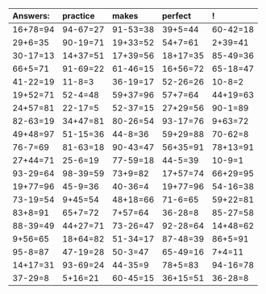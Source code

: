 | Answers: | practice | makes | perfect | ! |
| :--- | :--- | :--- | :--- | :--- |
| 16+78=94 | 94-67=27 | 91-53=38 | 39+5=44 | 60-42=18 | 
| 29+6=35 | 90-19=71 | 19+33=52 | 54+7=61 | 2+39=41 | 
| 30-17=13 | 14+37=51 | 17+39=56 | 18+17=35 | 85-49=36 | 
| 66+5=71 | 91-69=22 | 61-46=15 | 16+56=72 | 65-18=47 | 
| 41-22=19 | 11-8=3 | 36-19=17 | 52-26=26 | 10-8=2 | 
| 19+52=71 | 52-4=48 | 59+37=96 | 57+7=64 | 44+19=63 | 
| 24+57=81 | 22-17=5 | 52-37=15 | 27+29=56 | 90-1=89 | 
| 82-63=19 | 34+47=81 | 80-26=54 | 93-17=76 | 9+63=72 | 
| 49+48=97 | 51-15=36 | 44-8=36 | 59+29=88 | 70-62=8 | 
| 76-7=69 | 81-63=18 | 90-43=47 | 56+35=91 | 78+13=91 | 
| 27+44=71 | 25-6=19 | 77-59=18 | 44-5=39 | 10-9=1 | 
| 93-29=64 | 98-39=59 | 73+9=82 | 17+57=74 | 66+29=95 | 
| 19+77=96 | 45-9=36 | 40-36=4 | 19+77=96 | 54-16=38 | 
| 73-19=54 | 9+45=54 | 48+18=66 | 71-6=65 | 59+22=81 | 
| 83+8=91 | 65+7=72 | 7+57=64 | 36-28=8 | 85-27=58 | 
| 88-39=49 | 44+27=71 | 73-26=47 | 92-28=64 | 14+48=62 | 
| 9+56=65 | 18+64=82 | 51-34=17 | 87-48=39 | 86+5=91 | 
| 95-8=87 | 47-19=28 | 50-3=47 | 65-49=16 | 7+4=11 | 
| 14+17=31 | 93-69=24 | 44-35=9 | 78+5=83 | 94-16=78 | 
| 37-29=8 | 5+16=21 | 60-45=15 | 36+15=51 | 36-28=8 | 
